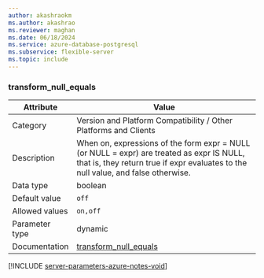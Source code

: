```yaml
---
author: akashraokm
ms.author: akashrao
ms.reviewer: maghan
ms.date: 06/18/2024
ms.service: azure-database-postgresql
ms.subservice: flexible-server
ms.topic: include
---
```

### transform_null_equals

| Attribute      | Value                                                      |
|----------------|------------------------------------------------------------|
| Category       | Version and Platform Compatibility / Other Platforms and Clients |
| Description    | When on, expressions of the form expr = NULL (or NULL = expr) are treated as expr IS NULL, that is, they return true if expr evaluates to the null value, and false otherwise. |
| Data type      | boolean   |
| Default value  | `off`         |
| Allowed values | `on,off`       |
| Parameter type | dynamic        |
| Documentation  | [transform_null_equals](https://www.postgresql.org/docs/15/runtime-config-compatible.html#GUC-TRANSFORM-NULL-EQUALS) |


[!INCLUDE [server-parameters-azure-notes-void](./server-parameters-azure-notes-void.md)]



